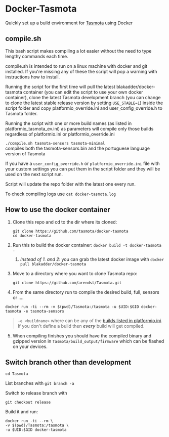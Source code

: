 # Docker-Tasmota
Quickly set up a build environment for [Tasmota](https://github.com/arendst/Tasmota) using Docker

## compile.sh
This bash script makes compiling a lot easier without the need to type lengthy commands each time.

compile.sh is intended to run on a linux machine with docker and git installed. If you're missing any of these the script will pop a warning with instructions how to install.

Running the script for the first time will pull the latest blakadder/docker-tasmota container (you can edit the script to use your own docker container), clone the latest Tasmota development branch (you can change to clone the latest stable release version by setting `USE_STABLE=1`) inside the script folder and copy platformio_override.ini and user_config_override.h to Tasmota folder.

Running the script with one or more build names (as listed in platformio_tasmota_ev.ini) as parameters will compile only those builds regardless of platformio.ini or platformio_override.ini

`./compile.sh tasmota-sensors tasmota-minimal`    
compiles both the tasmota-sensors.bin and the portuguese language version of Tasmota

If you have a `user_config_override.h` or `platformio_override.ini` file with your custom settings you can put them in the script folder and they will be used on the next script run. 

Script will update the repo folder with the latest one every run.

To check compiling logs use `cat docker-tasmota.log`

## How to use the docker container
1. Clone this repo and cd to the dir where its cloned:    
    ```
    git clone https://github.com/tasmota/docker-tasmota
    cd docker-tasmota
    ```

2. Run this to build the docker container:
    `docker build -t docker-tasmota .`

   1. _Instead of 1. and 2:_ you can grab the latest docker image with `docker pull blakadder/docker-tasmota`

3. Move to a directory where you want to clone Tasmota repo:
    ```
    git clone https://github.com/arendst/Tasmota.git
    ```

4. From the same directory run to compile the desired build, full, sensors or ....
 
`docker run -ti --rm -v $(pwd)/Tasmota:/tasmota -u $UID:$GID docker-tasmota -e tasmota-sensors`

> `-e <buildname>` where <buildname> can be any of the [builds listed in platformio.ini](https://github.com/arendst/Tasmota/blob/063611314777d4dd9dc8c25905f19f8b25f510aa/platformio.ini#L18). If you don't define a build then ***every*** build will get compiled.

5. When compiling finishes you should have the compiled binary and gzipped version in `Tasmota/build_output/firmware` which can be flashed on your devices.

## Switch branch other than development

`cd Tasmota`

List branches with `git branch -a`

Switch to release branch with

`git checkout release`

Build it and run:
```docker
docker run -ti --rm \
-v $(pwd)/Tasmota:/tasmota \
-u $UID:$GID docker-tasmota
```


